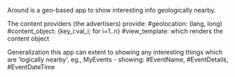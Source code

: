 Around is a geo-based app to show interesting info geologically nearby.

The content providers (the advertisers) provide:
#geolocation: (lang, long)
#content_object: {key_i:val_i; for i=1..n}
#view_template: which renders the content object

Generalization
this app can extent to showing any interesting things which are 'logically nearby'. eg., MyEvents - 
showing: #EventName, #EventDetails, #EventDateTime


